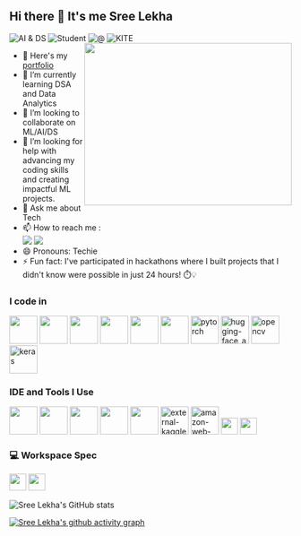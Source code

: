 ## Hi there 👋 It's me Sree Lekha

![AI & DS](https://img.shields.io/badge/AI%20%26%20DS-blue) ![Student](https://img.shields.io/badge/Student-green) ![@](https://img.shields.io/badge/@-orange) ![KITE](https://img.shields.io/badge/KITE-purple)
<img align="right" width="370" height="290" src="https://www.dasca.org/content/Images/icon/coding.gif">
- 🔭 Here's my [portfolio]()                                                 
- 🌱 I’m currently learning DSA and Data Analytics
- 👯 I’m looking to collaborate on ML/AI/DS
- 🤔 I’m looking for help with advancing my coding skills and creating impactful ML projects.
- 💬 Ask me about Tech
- 📫 How to reach me :
<br /> [<img src="https://img.shields.io/badge/LinkedIn-0077B5?style=for-the-badge&logo=linkedin&logoColor=white" />](https://linkedin.com/in/sree-lekha-s-7bb2a2281) [<img src="https://img.shields.io/badge/Twitter-1DA1F2?style=for-the-badge&logo=twitter&logoColor=white" />](https://twitter.com/SreeLekhaS6295) 
- 😄 Pronouns: Techie
- ⚡ Fun fact: I've participated in hackathons where I built projects that I didn't know were possible in just 24 hours! ⏱️💡

### I code in
<img height="50" width="50" src="https://img.icons8.com/color/48/000000/python.png" /> <img height="50" width="50" src="https://img.icons8.com/color/48/000000/html-5.png" /> <img height="50" width="50" src="https://img.icons8.com/color/48/000000/css3.png" /> <img height="50" width="50" src="https://img.icons8.com/color/48/000000/tensorflow.png"/> <img height="50" width="50" src="https://img.icons8.com/color/48/000000/mysql-logo.png"/> <img height="50" width="50" src="https://img.icons8.com/color/48/000000/mongodb.png"/> <img width="50" height="50" src="https://img.icons8.com/arcade/64/pytorch.png" alt="pytorch"/> <img width="50" height="50" src="https://img.icons8.com/fluency/48/hugging-face_app.png" alt="hugging-face_app"/> <img width="50" height="50" src="https://img.icons8.com/fluency/48/opencv.png" alt="opencv"/> <img width="50" height="50" src="https://img.icons8.com/material/24/keras.png" alt="keras"/>

### IDE and Tools I Use
<img height="50" width="50" src="https://img.icons8.com/color/48/000000/visual-studio-code-2019.png"/> <img height="50" width="50" src="https://img.icons8.com/color/48/000000/pycharm.png"/> <img height="50" width="50" src="https://img.icons8.com/color/50/000000/git.png"/> <img height="50" width="50" src="https://img.icons8.com/dusk/64/000000/anaconda.png"/> <img height="50" width="50" src="https://img.icons8.com/color/48/000000/figma--v1.png"/> <img width="50" height="50" src="https://img.icons8.com/external-tal-revivo-color-tal-revivo/24/external-kaggle-an-online-community-of-data-scientists-and-machine-learners-owned-by-google-logo-color-tal-revivo.png" alt="external-kaggle-an-online-community-of-data-scientists-and-machine-learners-owned-by-google-logo-color-tal-revivo"/> <img width="50" height="50" src="https://img.icons8.com/color/48/amazon-web-services.png" alt="amazon-web-services"/> <img height="30" src="https://img.shields.io/badge/Medium-12100E?style=for-the-badge&logo=medium&logoColor=white"/> <img height="30" src="https://img.shields.io/badge/Microsoft_Excel-217346?style=for-the-badge&logo=microsoft-excel&logoColor=white"/> 



### 💻 Workspace Spec
<img height="30" src="https://img.shields.io/badge/Windows-0078D6?style=for-the-badge&logo=windows&logoColor=white"/> <img height="30" src="https://img.shields.io/badge/NVIDIA-RTX3050-76B900?style=for-the-badge&logo=nvidia&logoColor=white"/> 

![Sree Lekha's GitHub stats](https://github-readme-stats.vercel.app/api?username=Sreelekha227&theme=dark&show_icons=true&&hide=issues,contribs,TotalPRs)

[![Sree Lekha's github activity graph](https://github-readme-activity-graph.vercel.app/graph?username=https://github.com/Sreelekha227&bg_color=3a2c2c&color=f038e4&line=d035c5&point=d3c0c0&area=true&hide_border=true)](https://github.com/ashutosh00710/github-readme-activity-graph)
